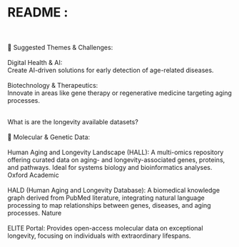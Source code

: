 # README :
<br>
<br>
​​🧩 Suggested Themes & Challenges:<br>
<br>
​Digital Health & AI:<br>
​Create AI-driven solutions for early detection of age-related diseases.<br>
<br>
​Biotechnology & Therapeutics:<br>
​Innovate in areas like gene therapy or regenerative medicine targeting aging processes.
<br>
​<br>

​What is are the longevity available datasets? <br>
<br>
​🧬 Molecular & Genetic Data:<br>
<br>
​Human Aging and Longevity Landscape (HALL): A multi-omics repository offering curated data on aging- and longevity-associated genes, proteins, and pathways. Ideal for systems biology and bioinformatics analyses. Oxford Academic <br>
<br>
​HALD (Human Aging and Longevity Database): A biomedical knowledge graph derived from PubMed literature, integrating natural language processing to map relationships between genes, diseases, and aging processes. Nature <br>
<br>
​ELITE Portal: Provides open-access molecular data on exceptional longevity, focusing on individuals with extraordinary lifespans.
